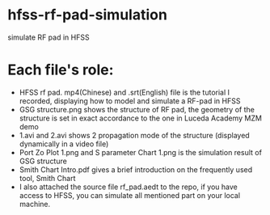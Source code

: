 # hfss-rf-pad-simulation
simulate RF pad in HFSS

# Each file's role:
- HFSS rf pad. mp4(Chinese) and .srt(English) file is the tutorial I recorded, displaying how to model and simulate a RF-pad in HFSS
- GSG structure.png shows the structure of RF pad, the geometry of the structure is set in exact accordance to the one in Luceda Academy MZM demo
- 1.avi and 2.avi shows 2 propagation mode of the structure (displayed dynamically in a video file)
- Port Zo Plot 1.png and S parameter Chart 1.png is the simulation result of GSG structure
- Smith Chart Intro.pdf gives a brief introduction on the frequently used tool, Smith Chart
- I also attached the source file rf_pad.aedt to the repo, if you have access to HFSS, you can simulate all mentioned part on your local machine.
